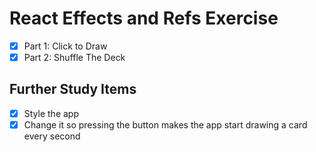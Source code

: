 React Effects and Refs Exercise
===============================

- [x] Part 1: Click to Draw
- [x] Part 2: Shuffle The Deck

## Further Study Items

- [x] Style the app
- [x] Change it so pressing the button makes the app start drawing a card every second
